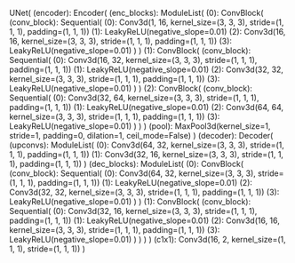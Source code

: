 UNet(
  (encoder): Encoder(
    (enc_blocks): ModuleList(
      (0): ConvBlock(
        (conv_block): Sequential(
          (0): Conv3d(1, 16, kernel_size=(3, 3, 3), stride=(1, 1, 1), padding=(1, 1, 1))
          (1): LeakyReLU(negative_slope=0.01)
          (2): Conv3d(16, 16, kernel_size=(3, 3, 3), stride=(1, 1, 1), padding=(1, 1, 1))
          (3): LeakyReLU(negative_slope=0.01)
        )
      )
      (1): ConvBlock(
        (conv_block): Sequential(
          (0): Conv3d(16, 32, kernel_size=(3, 3, 3), stride=(1, 1, 1), padding=(1, 1, 1))
          (1): LeakyReLU(negative_slope=0.01)
          (2): Conv3d(32, 32, kernel_size=(3, 3, 3), stride=(1, 1, 1), padding=(1, 1, 1))
          (3): LeakyReLU(negative_slope=0.01)
        )
      )
      (2): ConvBlock(
        (conv_block): Sequential(
          (0): Conv3d(32, 64, kernel_size=(3, 3, 3), stride=(1, 1, 1), padding=(1, 1, 1))
          (1): LeakyReLU(negative_slope=0.01)
          (2): Conv3d(64, 64, kernel_size=(3, 3, 3), stride=(1, 1, 1), padding=(1, 1, 1))
          (3): LeakyReLU(negative_slope=0.01)
        )
      )
    )
    (pool): MaxPool3d(kernel_size=1, stride=1, padding=0, dilation=1, ceil_mode=False)
  )
  (decoder): Decoder(
    (upconvs): ModuleList(
      (0): Conv3d(64, 32, kernel_size=(3, 3, 3), stride=(1, 1, 1), padding=(1, 1, 1))
      (1): Conv3d(32, 16, kernel_size=(3, 3, 3), stride=(1, 1, 1), padding=(1, 1, 1))
    )
    (dec_blocks): ModuleList(
      (0): ConvBlock(
        (conv_block): Sequential(
          (0): Conv3d(64, 32, kernel_size=(3, 3, 3), stride=(1, 1, 1), padding=(1, 1, 1))
          (1): LeakyReLU(negative_slope=0.01)
          (2): Conv3d(32, 32, kernel_size=(3, 3, 3), stride=(1, 1, 1), padding=(1, 1, 1))
          (3): LeakyReLU(negative_slope=0.01)
        )
      )
      (1): ConvBlock(
        (conv_block): Sequential(
          (0): Conv3d(32, 16, kernel_size=(3, 3, 3), stride=(1, 1, 1), padding=(1, 1, 1))
          (1): LeakyReLU(negative_slope=0.01)
          (2): Conv3d(16, 16, kernel_size=(3, 3, 3), stride=(1, 1, 1), padding=(1, 1, 1))
          (3): LeakyReLU(negative_slope=0.01)
        )
      )
    )
  )
  (c1x1): Conv3d(16, 2, kernel_size=(1, 1, 1), stride=(1, 1, 1))
)